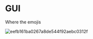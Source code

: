 # GUI
Where the emojis

![eefb161ba0267a8de544f92aebc0312f](https://user-images.githubusercontent.com/80386070/184861996-28475045-2fbd-4ecf-aa85-b236f276e054.jpg)
